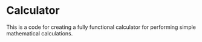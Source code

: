 # Calculator
This is a code for creating a fully functional calculator for performing simple mathematical calculations.
